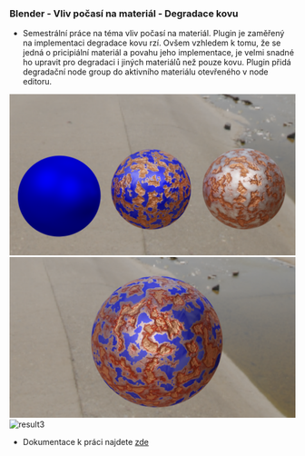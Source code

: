 ### Blender - Vliv počasí na materiál - Degradace kovu
* Semestrální práce na téma vliv počasí na materiál. Plugin je zaměřený na implementaci degradace kovu rzí. Ovšem vzhledem k tomu, že se jedná o pricipiální materiál a povahu jeho implementace, 
je velmi snadné ho upravit pro degradaci i jiných materiálů než pouze kovu. Plugin přidá degradační node group do aktivního materiálu otevřeného v node editoru.

![result1](img/metal_degradation/result.png)
![result2](img/metal_degradation/result_1.png)
![result3](img/metal_degradation/result_2.png)

* Dokumentace k práci najdete [zde](metalDegradation.adoc)
